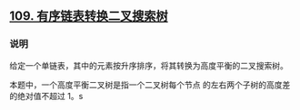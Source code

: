 ## [109. 有序链表转换二叉搜索树](https://leetcode-cn.com/problems/convert-sorted-list-to-binary-search-tree/)

### 说明
给定一个单链表，其中的元素按升序排序，将其转换为高度平衡的二叉搜索树。

本题中，一个高度平衡二叉树是指一个二叉树每个节点 的左右两个子树的高度差的绝对值不超过 1。s